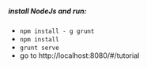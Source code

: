 ##### install NodeJs and run:

* `npm install - g grunt`
* `npm install`
* `grunt serve`
* go to http://localhost:8080/#/tutorial
